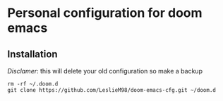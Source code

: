 # Personal configuration for doom emacs
## Installation
*Disclamer*: this will delete your old configuration so make a backup

``` shell
rm -rf ~/.doom.d
git clone https://github.com/LeslieM98/doom-emacs-cfg.git ~/doom.d
```
